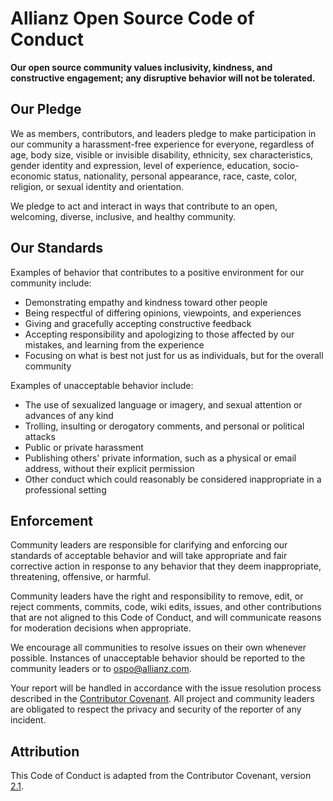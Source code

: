 # Allianz Open Source Code of Conduct

**Our open source community values inclusivity, kindness, and constructive engagement; any disruptive behavior will not be tolerated.**

## Our Pledge

We as members, contributors, and leaders pledge to make participation in our
community a harassment-free experience for everyone, regardless of age, body
size, visible or invisible disability, ethnicity, sex characteristics, gender
identity and expression, level of experience, education, socio-economic status,
nationality, personal appearance, race, caste, color, religion, or sexual
identity and orientation.

We pledge to act and interact in ways that contribute to an open, welcoming,
diverse, inclusive, and healthy community.

## Our Standards

Examples of behavior that contributes to a positive environment for our
community include:

* Demonstrating empathy and kindness toward other people
* Being respectful of differing opinions, viewpoints, and experiences
* Giving and gracefully accepting constructive feedback
* Accepting responsibility and apologizing to those affected by our mistakes,
  and learning from the experience
* Focusing on what is best not just for us as individuals, but for the overall
  community

Examples of unacceptable behavior include:

* The use of sexualized language or imagery, and sexual attention or advances of
  any kind
* Trolling, insulting or derogatory comments, and personal or political attacks
* Public or private harassment
* Publishing others' private information, such as a physical or email address,
  without their explicit permission
* Other conduct which could reasonably be considered inappropriate in a
  professional setting

## Enforcement

Community leaders are responsible for clarifying and enforcing our standards of
acceptable behavior and will take appropriate and fair corrective action in
response to any behavior that they deem inappropriate, threatening, offensive,
or harmful.

Community leaders have the right and responsibility to remove, edit, or reject
comments, commits, code, wiki edits, issues, and other contributions that are
not aligned to this Code of Conduct, and will communicate reasons for moderation
decisions when appropriate.

We encourage all communities to resolve issues on their own whenever possible. 
Instances of unacceptable behavior should be reported to the community leaders or to ospo@allianz.com.

Your report will be handled in accordance with the issue resolution process described in 
the [Contributor Covenant](https://www.contributor-covenant.org/version/2/1/code_of_conduct.html).
All project and community leaders are obligated to respect the privacy and security of the 
reporter of any incident.


## Attribution

This Code of Conduct is adapted from the Contributor Covenant,
version [2.1](https://www.contributor-covenant.org/version/2/1/code_of_conduct.html).

